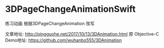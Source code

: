 # 3DPageChangeAnimationSwift
练习动画 根据3DPageChangeAnimation 改写

文章地址: http://pingguohe.net/2017/10/13/3DAnimation.html
原 Objective-C Demo地址: https://github.com/wuhanbo555/3DAnimation


